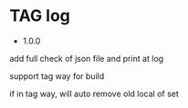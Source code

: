 # TAG log

- 1.0.0

add full check of json file and print at log

support tag way for build

if in tag way, will auto remove old local of set